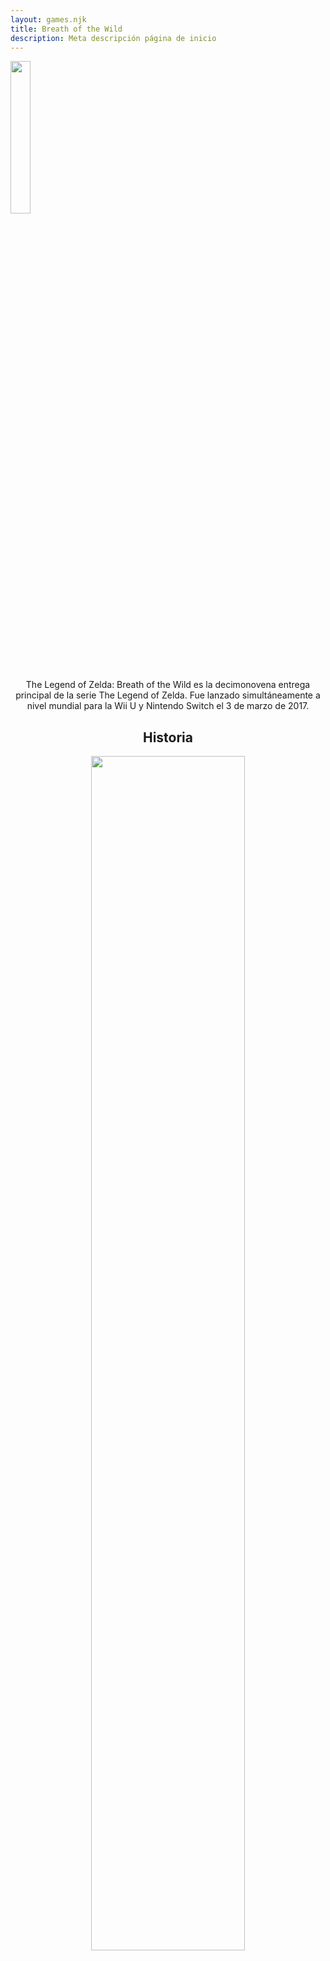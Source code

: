 ```yaml
---
layout: games.njk
title: Breath of the Wild 
description: Meta descripción página de inicio
---
```

</p>
<img width="25%" src="/img/BOTW.webp">
</p>

<center>
  <section class="row container-lg">
    <article class="col-12">
      </p>
      <p class="text-center">The Legend of Zelda: Breath of the Wild es la decimonovena entrega principal de la serie The Legend of Zelda. Fue lanzado simultáneamente a nivel mundial para la Wii U y Nintendo Switch el 3 de marzo de 2017.</p>
    </article>
    <article class="col-12">
      <h2>Historia</h2>
    </article>
    <article class="col-12 col-md-6">
      </p>
      <center><img width="70%" src="/img/Horse.png" alt=""></center>
      </p>
    </article>
    <article class="col-12 col-md-6">
      <p class="text-center">Link despierta de un profundo sueño y una voz misteriosa lo guía para descubrir el destino del arruinado Reino de Hyrule. Link sale del Santuario de la Resurrección y observa Hyrule desde lo alto del Gran Plateau. Luego, se encuentra con un Anciano junto a una fogata. El Anciano le promete a Link su Paravela, que es la única forma de bajar del plateau, pero primero le pide que consiga Orbes Espirituales de santuarios cercanos: el Santuario de Oman Au, el Santuario de Ja Baij, el Santuario de Owa Daim y el Santuario de Keh Namut. Después de obtener los orbes espirituales, el Anciano aparece y luego desaparece misteriosamente. En el intermedio, le dice a Link que se reúna con él en el Templo del Tiempo. El Anciano se revela como el espíritu del fallecido Rey de Hyrule, el Rey Rhoam. Link aprende del Rey Rhoam que, 100 años antes, un gran mal conocido como el Cataclismo Ganon surgió y devastó el reino y a su gente. Incapaz de ser derrotado, fue sellado dentro del Castillo de Hyrule, mientras las ruinas del reino eran consumidas por la naturaleza con el tiempo. Aunque atrapado, el Cataclismo Ganon ha crecido en poder y Link debe derrotarlo antes de que se libere y destruya el mundo. La voz misteriosa resulta ser Zelda, la hija del Rey Rhoam. </p>
    </article>
    <article class="col-12 col-md-6">
      <p class="text-end">Después de escapar del plateau, Link es dirigido a encontrarse con la sabia anciana Sheikah Impa, quien le enseña sobre los Guardianes y las Bestias Divinas: hace 10,000 años, estas máquinas fueron creadas y utilizadas con éxito por otro Héroe y otra Princesa para derrotar al Cataclismo Ganon. Pero con el tiempo, el conocimiento sobre la tecnología antigua se perdió hasta que excavaciones en el Reino de Hyrule las trajeron a la luz nuevamente, coincidiendo con el retorno esperado del Cataclismo Ganon hace cien años. Los Guardianes fueron reactivados y se eligieron cuatro Campeones para controlar las Bestias Divinas: la princesa Zora Mipha, el guerrero Goron Daruk, la jefa Gerudo Urbosa y el arquero Rito Revali. Mientras tanto, la Princesa Zelda intentaba sin éxito acceder a sus propios poderes profetizados, acompañada en sus misiones por su caballero, el Campeón Hyliano Link. Cuando el Cataclismo Ganon atacó, devastó el Reino de Hyrule al tomar el control de las máquinas antiguas y usarlas contra los hyrulianos. Como último recurso, la Princesa Zelda logró colocar al gravemente herido Link en el Santuario de la Resurrección y usar sus poderes de sellado para atraparse con el Cataclismo Ganon en el Castillo de Hyrule. Cuando Link emprende su misión para derrotar al Cataclismo Ganon, se le pide investigar el destino de las Bestias Divinas y sus antiguos Campeones. Su objetivo final es llegar al Cataclismo Ganon y liberar a la atrapada Princesa Zelda antes de que el mundo entero sea destruido. Pero con todo el Reino de Hyrule ante él para explorar, depende de Link decidir cómo cumplir su papel profetizado como el Campeón Hyliano y salvar el Reino de Hyrule.</p>
    </article>
    <article class="col-12 col-md-6">
      </p>
      <center><img width="85%" src="/img/Link_BO.png" alt=""></center>
    </article>
    <article class="col-12">
      </p>
      <h2>Linea de Tiempo</h2>
    </article>
    <article class="col-12">
      <p class="text-center">La trama de Breath of the Wild hace referencia directa a eventos ocurridos 10,000 años y 100 años antes del contexto del juego. Antes de su lanzamiento, Eiji Aonuma reveló que Breath of the Wild se sitúa después de Ocarina of Time. En una entrevista posterior al lanzamiento, Aonuma mencionó que los detalles de la historia de Hyrule pueden haber cambiado respecto a juegos anteriores, de manera similar a cómo los libros de historia del mundo real suelen revisarse. En una entrevista con el director del juego, Hidemaro Fujibayashi, afirmó que Breath of the Wild se desarrolla en la era más reciente, mucho tiempo después de los juegos anteriores. En una entrevista con Jeuxvideo, Eiji Aonuma aclaró que aunque Breath of the Wild se ubica en algún lugar de la línea de tiempo, su posición exacta no se ha decidido, ya que definirlo definitivamente durante el desarrollo podría limitar su capacidad para desarrollar la historia. En una entrevista con la revista Famitsu sobre The Legend of Zelda: Twilight Princess HD, Aonuma señaló que Twilight Princess HD fue el punto de origen para Breath of the Wild y que al jugar Breath of the Wild, los jugadores podrían darse cuenta de elementos de Twilight Princess HD. Breath of the Wild contiene muchas referencias y conexiones a juegos anteriores de la serie. Estas incluyen la presencia de los Rito, que evolucionaron de los Zora en la línea temporal de Adult, y la historia de los Zora, que cuenta la historia de la Sabia Ruto, quien ayudó al héroe en su lucha contra Ganon. El "Subdued Ceremony" (Ceremonia Moderada) en la Memoria Recuperada muestra un discurso de Zelda que contiene referencias a Skyward Sword, Ocarina of Time y Twilight Princess, así como a A Link to the Past y The Wind Waker en japonés y alemán. Muchos lugares también están nombrados en honor a personajes y lugares emblemáticos, como los Terrenos del Árbitro, el Templo del Tiempo y el Lago Darunia. La sección de historia de The Legend of Zelda: Breath of the Wild – Creating a Champion incluye una "Edad de Mitos", que se refiere a cuando Ganondorf se convierte en la Bestia Oscura Ganon y su derrota y sellado por el héroe y la princesa, eventualmente dando lugar al Cataclismo. Sin embargo, se señala que, debido al largo tiempo transcurrido y a que los registros históricos fueron destruidos durante el Gran Cataclismo, es imposible discernir qué leyendas son hechos históricos y cuáles son meros cuentos de hadas. Tears of the Kingdom revelaría posteriormente que al menos parte de esta historia era incorrecta, ya que el Ganondorf que se convirtió en el Cataclismo fue sellado por Rauru, no por Link y Zelda. </p>
    </article>
  </section>
</center>
